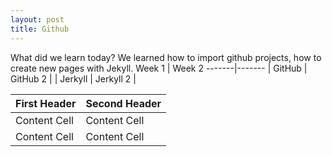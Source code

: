 ```yaml
---
layout: post
title: Github
---
```

What did we learn today? We learned how to  import github projects, how to create new pages with Jekyll.
Week 1 | Week 2
-------|-------
| GitHub | GitHub 2 |
| Jerkyll | Jerkyll 2 |

First Header  | Second Header
------------- | -------------
Content Cell  | Content Cell
Content Cell  | Content Cell
